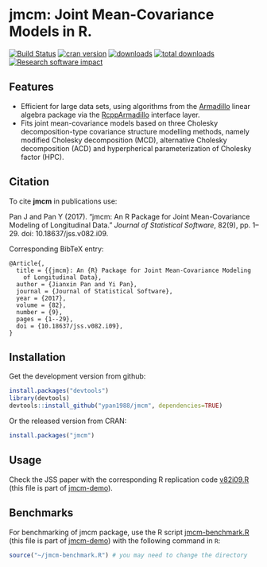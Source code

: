 jmcm: Joint Mean-Covariance Models in R.
====

[![Build Status](https://travis-ci.org/ypan1988/jmcm.svg?branch=master)](https://travis-ci.org/ypan1988/jmcm)
[![cran version](http://www.r-pkg.org/badges/version/jmcm)](https://cran.r-project.org/web/packages/jmcm)
[![downloads](http://cranlogs.r-pkg.org/badges/jmcm)](http://cranlogs.r-pkg.org/badges/jmcm)
[![total downloads](http://cranlogs.r-pkg.org/badges/grand-total/jmcm)](http://cranlogs.r-pkg.org/badges/grand-total/jmcm)
[![Research software impact](http://depsy.org/api/package/cran/jmcm/badge.svg)](http://depsy.org/package/r/jmcm)

## Features

* Efficient for large data sets, using algorithms from the
[Armadillo](http://arma.sourceforge.net/) linear algebra package via the
[RcppArmadillo](https://cran.r-project.org/web/packages/RcppArmadillo/index.html)
interface layer.
* Fits joint mean-covariance models based on three Cholesky decomposition-type
covariance structure modelling methods, namely modified Cholesky decomposition
(MCD), alternative Cholesky decomposition (ACD) and hyperpherical
parameterization of Cholesky factor (HPC).

## Citation
To cite **jmcm** in publications use:

Pan J and Pan Y (2017). “jmcm: An R Package for Joint Mean-Covariance Modeling of Longitudinal Data.” _Journal of Statistical Software_, 82(9), pp. 1–29. doi: 10.18637/jss.v082.i09.

Corresponding BibTeX entry:

    @Article{,
      title = {{jmcm}: An {R} Package for Joint Mean-Covariance Modeling
        of Longitudinal Data},
      author = {Jianxin Pan and Yi Pan},
      journal = {Journal of Statistical Software},
      year = {2017},
      volume = {82},
      number = {9},
      pages = {1--29},
      doi = {10.18637/jss.v082.i09},
    }

## Installation

Get the development version from github:
```R
install.packages("devtools")
library(devtools)
devtools::install_github("ypan1988/jmcm", dependencies=TRUE)
```

Or the released version from CRAN:
```R
install.packages("jmcm")
```

## Usage

Check the JSS paper with the corresponding R replication code [v82i09.R](https://github.com/ypan1988/jmcm-demo/releases/download/v1.0/v82i09.R) (this file is part of [jmcm-demo](https://github.com/ypan1988/jmcm-demo)).

## Benchmarks

For benchmarking of jmcm package, use the R script [jmcm-benchmark.R](https://github.com/ypan1988/jmcm-demo/releases/download/v1.0/jmcm-benchmark.R) (this file is part of [jmcm-demo](https://github.com/ypan1988/jmcm-demo)) with the following command in `R`:
```R
source("~/jmcm-benchmark.R") # you may need to change the directory
```